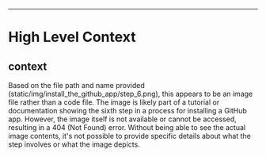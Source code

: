 

  ---
# High Level Context
## context
Based on the file path and name provided (static/img/install_the_github_app/step_6.png), this appears to be an image file rather than a code file. The image is likely part of a tutorial or documentation showing the sixth step in a process for installing a GitHub app. However, the image itself is not available or cannot be accessed, resulting in a 404 (Not Found) error. Without being able to see the actual image contents, it's not possible to provide specific details about what the step involves or what the image depicts.

  
